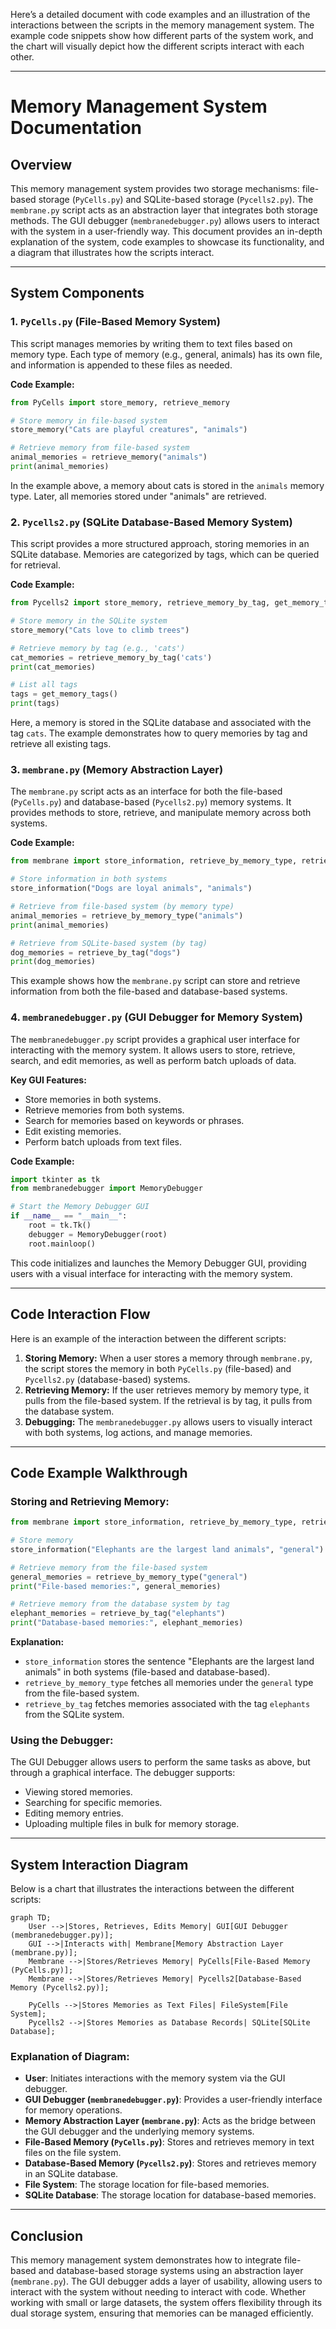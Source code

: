 Here’s a detailed document with code examples and an illustration of the interactions between the scripts in the memory management system. The example code snippets show how different parts of the system work, and the chart will visually depict how the different scripts interact with each other.

---

# Memory Management System Documentation

## Overview

This memory management system provides two storage mechanisms: file-based storage (`PyCells.py`) and SQLite-based storage (`Pycells2.py`). The `membrane.py` script acts as an abstraction layer that integrates both storage methods. The GUI debugger (`membranedebugger.py`) allows users to interact with the system in a user-friendly way. This document provides an in-depth explanation of the system, code examples to showcase its functionality, and a diagram that illustrates how the scripts interact.

---

## System Components

### 1. `PyCells.py` (File-Based Memory System)

This script manages memories by writing them to text files based on memory type. Each type of memory (e.g., general, animals) has its own file, and information is appended to these files as needed.

**Code Example:**

```python
from PyCells import store_memory, retrieve_memory

# Store memory in file-based system
store_memory("Cats are playful creatures", "animals")

# Retrieve memory from file-based system
animal_memories = retrieve_memory("animals")
print(animal_memories)
```

In the example above, a memory about cats is stored in the `animals` memory type. Later, all memories stored under "animals" are retrieved.

### 2. `Pycells2.py` (SQLite Database-Based Memory System)

This script provides a more structured approach, storing memories in an SQLite database. Memories are categorized by tags, which can be queried for retrieval.

**Code Example:**

```python
from Pycells2 import store_memory, retrieve_memory_by_tag, get_memory_tags

# Store memory in the SQLite system
store_memory("Cats love to climb trees")

# Retrieve memory by tag (e.g., 'cats')
cat_memories = retrieve_memory_by_tag('cats')
print(cat_memories)

# List all tags
tags = get_memory_tags()
print(tags)
```

Here, a memory is stored in the SQLite database and associated with the tag `cats`. The example demonstrates how to query memories by tag and retrieve all existing tags.

### 3. `membrane.py` (Memory Abstraction Layer)

The `membrane.py` script acts as an interface for both the file-based (`PyCells.py`) and database-based (`Pycells2.py`) memory systems. It provides methods to store, retrieve, and manipulate memory across both systems.

**Code Example:**

```python
from membrane import store_information, retrieve_by_memory_type, retrieve_by_tag

# Store information in both systems
store_information("Dogs are loyal animals", "animals")

# Retrieve from file-based system (by memory type)
animal_memories = retrieve_by_memory_type("animals")
print(animal_memories)

# Retrieve from SQLite-based system (by tag)
dog_memories = retrieve_by_tag("dogs")
print(dog_memories)
```

This example shows how the `membrane.py` script can store and retrieve information from both the file-based and database-based systems.

### 4. `membranedebugger.py` (GUI Debugger for Memory System)

The `membranedebugger.py` script provides a graphical user interface for interacting with the memory system. It allows users to store, retrieve, search, and edit memories, as well as perform batch uploads of data.

**Key GUI Features:**
- Store memories in both systems.
- Retrieve memories from both systems.
- Search for memories based on keywords or phrases.
- Edit existing memories.
- Perform batch uploads from text files.

**Code Example:**

```python
import tkinter as tk
from membranedebugger import MemoryDebugger

# Start the Memory Debugger GUI
if __name__ == "__main__":
    root = tk.Tk()
    debugger = MemoryDebugger(root)
    root.mainloop()
```

This code initializes and launches the Memory Debugger GUI, providing users with a visual interface for interacting with the memory system.

---

## Code Interaction Flow

Here is an example of the interaction between the different scripts:

1. **Storing Memory:** When a user stores a memory through `membrane.py`, the script stores the memory in both `PyCells.py` (file-based) and `Pycells2.py` (database-based) systems.
2. **Retrieving Memory:** If the user retrieves memory by memory type, it pulls from the file-based system. If the retrieval is by tag, it pulls from the database system.
3. **Debugging:** The `membranedebugger.py` allows users to visually interact with both systems, log actions, and manage memories.

---

## Code Example Walkthrough

### Storing and Retrieving Memory:

```python
from membrane import store_information, retrieve_by_memory_type, retrieve_by_tag

# Store memory
store_information("Elephants are the largest land animals", "general")

# Retrieve memory from the file-based system
general_memories = retrieve_by_memory_type("general")
print("File-based memories:", general_memories)

# Retrieve memory from the database system by tag
elephant_memories = retrieve_by_tag("elephants")
print("Database-based memories:", elephant_memories)
```

**Explanation:**
- `store_information` stores the sentence "Elephants are the largest land animals" in both systems (file-based and database-based).
- `retrieve_by_memory_type` fetches all memories under the `general` type from the file-based system.
- `retrieve_by_tag` fetches memories associated with the tag `elephants` from the SQLite system.

### Using the Debugger:

The GUI Debugger allows users to perform the same tasks as above, but through a graphical interface. The debugger supports:
- Viewing stored memories.
- Searching for specific memories.
- Editing memory entries.
- Uploading multiple files in bulk for memory storage.

---

## System Interaction Diagram

Below is a chart that illustrates the interactions between the different scripts:

```mermaid
graph TD;
    User -->|Stores, Retrieves, Edits Memory| GUI[GUI Debugger (membranedebugger.py)];
    GUI -->|Interacts with| Membrane[Memory Abstraction Layer (membrane.py)];
    Membrane -->|Stores/Retrieves Memory| PyCells[File-Based Memory (PyCells.py)];
    Membrane -->|Stores/Retrieves Memory| Pycells2[Database-Based Memory (Pycells2.py)];

    PyCells -->|Stores Memories as Text Files| FileSystem[File System];
    Pycells2 -->|Stores Memories as Database Records| SQLite[SQLite Database];
```

### Explanation of Diagram:

- **User**: Initiates interactions with the memory system via the GUI debugger.
- **GUI Debugger (`membranedebugger.py`)**: Provides a user-friendly interface for memory operations.
- **Memory Abstraction Layer (`membrane.py`)**: Acts as the bridge between the GUI debugger and the underlying memory systems.
- **File-Based Memory (`PyCells.py`)**: Stores and retrieves memory in text files on the file system.
- **Database-Based Memory (`Pycells2.py`)**: Stores and retrieves memory in an SQLite database.
- **File System**: The storage location for file-based memories.
- **SQLite Database**: The storage location for database-based memories.

---

## Conclusion

This memory management system demonstrates how to integrate file-based and database-based storage systems using an abstraction layer (`membrane.py`). The GUI debugger adds a layer of usability, allowing users to interact with the system without needing to interact with code. Whether working with small or large datasets, the system offers flexibility through its dual storage system, ensuring that memories can be managed efficiently.

